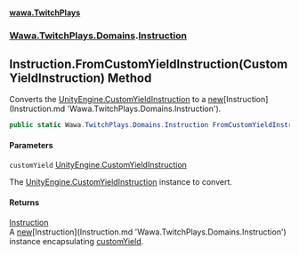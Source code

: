 #### [wawa.TwitchPlays](index.md 'index')
### [Wawa.TwitchPlays.Domains](Wawa.TwitchPlays.Domains.md 'Wawa.TwitchPlays.Domains').[Instruction](Instruction.md 'Wawa.TwitchPlays.Domains.Instruction')

## Instruction.FromCustomYieldInstruction(CustomYieldInstruction) Method

Converts the [UnityEngine.CustomYieldInstruction](https://docs.microsoft.com/en-us/dotnet/api/UnityEngine.CustomYieldInstruction 'UnityEngine.CustomYieldInstruction') to a [new](https://docs.microsoft.com/en-us/dotnet/csharp/language-reference/keywords/new 'https://docs.microsoft.com/en-us/dotnet/csharp/language-reference/keywords/new')[Instruction](Instruction.md 'Wawa.TwitchPlays.Domains.Instruction').

```csharp
public static Wawa.TwitchPlays.Domains.Instruction FromCustomYieldInstruction(CustomYieldInstruction customYield);
```
#### Parameters

<a name='Wawa.TwitchPlays.Domains.Instruction.FromCustomYieldInstruction(CustomYieldInstruction).customYield'></a>

`customYield` [UnityEngine.CustomYieldInstruction](https://docs.microsoft.com/en-us/dotnet/api/UnityEngine.CustomYieldInstruction 'UnityEngine.CustomYieldInstruction')

The [UnityEngine.CustomYieldInstruction](https://docs.microsoft.com/en-us/dotnet/api/UnityEngine.CustomYieldInstruction 'UnityEngine.CustomYieldInstruction') instance to convert.

#### Returns
[Instruction](Instruction.md 'Wawa.TwitchPlays.Domains.Instruction')  
A [new](https://docs.microsoft.com/en-us/dotnet/csharp/language-reference/keywords/new 'https://docs.microsoft.com/en-us/dotnet/csharp/language-reference/keywords/new')[Instruction](Instruction.md 'Wawa.TwitchPlays.Domains.Instruction') instance encapsulating [customYield](Instruction.FromCustomYieldInstruction.WV4gqQKXeoEAELCvHxg/Uw.md#Wawa.TwitchPlays.Domains.Instruction.FromCustomYieldInstruction(CustomYieldInstruction).customYield 'Wawa.TwitchPlays.Domains.Instruction.FromCustomYieldInstruction(CustomYieldInstruction).customYield').